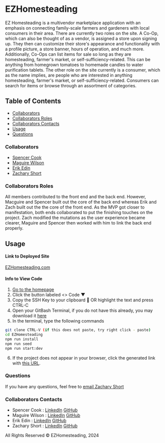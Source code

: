 # EZHomesteading

EZ Homesteading is a multivendor marketplace application with an emphasis on connecting family-scale farmers and gardeners with local consumers in their area. There are currently two roles on the site. A Co-Op, which can also be thought of as a vendor, is assigned a store upon signing up. They then can customize their store's appearance and functionality with a profile picture, a store banner, hours of operation, and much more. Additionally, Co-Ops can list items for sale so long as they are homesteading, farmer's market, or self-sufficiency-related. This can be anything from homegrown tomatoes to homemade candles to water purification tablets. The other role on the site currently is a consumer, which as the name implies, are people who are interested in anything homesteading, farmer's market, or self-sufficiency-related. Consumers can search for items or browse through an assortment of categories. 

## Table of Contents 
- [Collaborators](#collaborators)
- [Collaborators Roles](#collaborators-roles)
- [Collaborators Contacts](#collaborators-contacts)
- [Usage](#usage)
- [Questions](#questions)

### Collaborators
- [Spencer Cook](https://github.com/scook9)
- [Maguire Wilson](https://github.com/MacroWil)
- [Erik Edin](https://github.com/ekedin123)
- [Zachary Short](https://github.com/zachmshort/)

### Collaborators Roles

All members contributed to the front end and the back end. However, Macguire and Spencer built out the core of the back end whereas Erik and Zach built out the the core of the front end. As the MVP got closer to manifestation, both ends collaborated to put the finishing touches on the project. Zach modified the mutations as the user experience became clearer, Maguire and Spencer then worked with him to link the back end properly. 

## Usage 
#### Link to Deployed Site
[EZHomesteading.com]()

#### Info to View Code 
1. [Go to the homepage](https://github.com/zachmshort/EZHomesteading)
2. Click the button labeled <> Code ▼
3. Copy the SSH Key to your clipboard 📑 OR highlight the text and press CTRL-C
4. Open your GitBash Terminal, if you do not have this already, you may download it [here](https://git-scm.com/downloads)
5. In the terminal, type the following commands
```bash
git clone CTRL-V (if this does not paste, try right click - paste)
cd EZHomesteading
npm run install
npm run seed
npm run start:dev
```
6. If the project does not appear in your browser, click the generated link with [this URL](http://localhost:3000/).

### Questions

If you have any questions, feel free to [email Zachary Short](mailto:zms@ezhomesteading.com)

### Collaborators Contacts

- Spencer Cook : [LinkedIn](https://www.linkedin.com/in/spencercook9/) [GitHub](https://github.com/scook9)
- Maguire Wilson : [LinkedIn](https://www.linkedin.com/in/maguire-wilson-4611012a0/) [GitHub](https://github.com/MacroWil)
- Erik Edin : [LinkedIn](https://www.linkedin.com/in/erik-edin-03b19a2a1/) [GitHub](https://github.com/ekedin123)
- Zachary Short : [LinkedIn](https://www.linkedin.com/in/zachary-short-12a1ab2a8/) [GitHub](https://github.com/zachmshort)

All Rights Reserved © EZHomesteading, 2024

